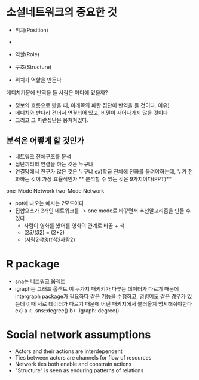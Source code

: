
# 소셜네트워크의 중요한 것
* 위치(Position)
* 
* 역할(Role)
* 구조(Structure)

* 위치가 역할을 만든다

메디치가문에 반역을 들 사람은 어디에 있을까?
* 정보의 흐름으로 봤을 때, 아래쪽의 파란 집단이 반역을 들 것이다.
이유) 
* 메디치와 반다리 건너서 연결되어 있고, 비밀이 새어나가지 않을 것이다
* 그리고 그 파란집단은 뭉쳐쳐있다.

## 분석은 어떻게 할 것인가
* 네트워크 전체구조를 분석
* 집단끼리의 연결을 하는 것은 누구냐
* 연결망에서 친구가 많은 것은 누구냐
ex)학급 전체에 전화를 돌려야하는데, 누가 전화하는 것이 가장 효율적인가
** 분석할 수 있는 것은 9가지이다(PPT)**

one-Mode Network
two-Mode Network
- ppt에 나오는 예시는 2모드이다
- 집합요소가 2개인 네트워크를 -> one mode로 바꾸면서 추천알고리즘을 만들 수 있다
	- 사람이 영화를 봤어를 영화의 관계로 바꿈 + 책
	- (2*3)(3*2) = (2*2)
	- (사람2*책3)t(책3*사람2)
# R package
* sna는 네트워크 옵젝트
* igraph는 그래프 옵젝트
이 두가지 패키키가 다루는 데이터가 다르기 때문에 intergraph package가 필요하다
같은 기능을 수행하고, 명령어도 같은 경우가 있는데 이때 서로 데이터가 다르기 때문에 어떤 패키지에서 불러올지 명시해줘야한다
ex) a <- sns::degree()
b<- igraph::degree()

# Social network assumptions
- Actors and their actions are interdependent
- Ties between actors are channels for flow of resources
- Network ties both enable and constrain actions
- "Structure" is seen as enduring patterns of relations






<!--stackedit_data:
eyJoaXN0b3J5IjpbLTMwODc3ODExMywtMjQ3Njc5NTUyLDY2NT
Y2MTA1MiwxMzQ0MTk3MTk4LC0xNDYyOTUzOTMsLTE0NTk4NDYx
NTNdfQ==
-->